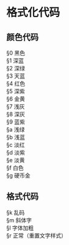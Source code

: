 <!-- community/creation/tutorialFormattingCode -->

# 格式化代码
## 颜色代码
§0 黑色</br>
§1 深蓝</br>
§2 深绿</br>
§3 天蓝</br>
§4 红色</br>
§5 深紫</br>
§6 金黄</br>
§7 浅灰</br>
§8 深灰</br>
§9 蓝紫</br>
§a 浅绿</br>
§b 浅蓝</br>
§c 淡红</br>
§d 淡紫</br>
§e 淡黄</br>
§f 白色</br>
§g 硬币金</br>
## 格式代码
§k 乱码</br>
§m 斜体字</br>
§l 字体加粗</br>
§r 正常（重置文字样式）</br>

<!--● 其他
 money
 护甲
 饱食度-->
